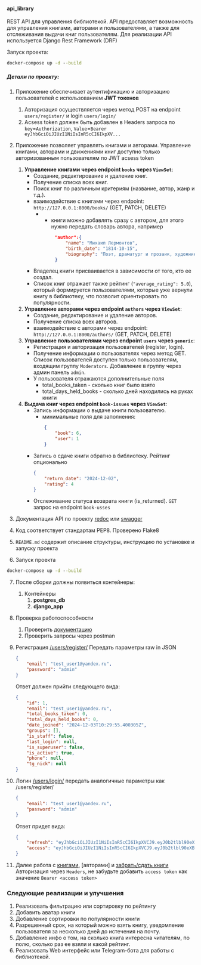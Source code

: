 #### api_library  
REST API для управления библиотекой. API предоставляет возможность для управления книгами, авторами и пользователями, а также для отслеживания выдачи книг пользователям. Для реализации API используется Django Rest Framework (DRF)

Запуск проекта:
```cmd
docker-compose up -d --build
```

##### Детали по проекту:

1. Приложение обеспечивает аутентификацию и авторизацию пользователей с использованием **JWT токенов**
	1. Авторизация осуществляется через метод POST на endpoint `users/register/` и login `users/login/`
	2. Acsess token должен быть добавлен в Headers запроса по `key`=`Authorization`, `Value`=`Bearer eyJhbGciOiJIUzI1NiIsInR5cCI6IkpXV...`

2. Приложение позволяет управлять книгами и авторами. Управление книгами, авторами и движениями книг доступно только авторизованным пользователям по JWT acsess token
	1. **Управление книгами через endpoint `books` через `ViewSet`**:
	    - Создание, редактирование и удаление книг.
	    - Получение списка всех книг.
	    - Поиск книг по различным критериям (название, автор, жанр и т.д.).
	    - взаимодействие с книгами через endpoint: `http://127.0.0.1:8000/books/` (GET, PATCH, DELETE)
		    - * книги можно добавлять сразу с автором, для этого нужно передать словарь автора, например 
			```json
					"author":{
						"name": "Михаил Лермонтов",
						"birth_date": "1814-10-15",
						"biography": "Поэт, драматург и прозаик, художник."
					}
			```
	    - Владелец книги присваивается в зависимости от того, кто ее создал.
	    - Список книг отражает также рейтинг (`"average_rating": 5.0`), который формируется пользователями, которые уже вернули книгу в библиотеку, что позволит ориентировать по популярности.
	1. **Управление авторами через endpoint `authors` через `ViewSet`**:
	    - Создание, редактирование и удаление авторов.
	    - Получение списка всех авторов.
	    - взаимодействие с авторами через endpoint: `http://127.0.0.1:8000/authors/` (GET, PATCH, DELETE)
	2. **Управление пользователями через endpoint `users` через `generic`**:
	    - Регистрация и авторизация пользователей (register, login).
	    - Получение информации о пользователях через метод GET. Список пользователей доступен только пользователям, входящим группу `Moderators`. Добавление в группу через админ панель `admin`.
	    - У пользователя отражаются дополнительные поля 
		    - total_books_taken - сколько книг было взято
		    - total_days_held_books - сколько дней находились на руках книги
	1. **Выдача книг через endpoint `book-issues` через `ViewSet`**:
	    - Запись информации о выдаче книги пользователю.
		    - минимальные поля для заполнения:
		    ```json
				{
				    "book": 6,
				    "user": 1
				}
			```
	    - Запись о сдаче книги обратно в библиотеку. Рейтинг опционально
		    ```json
			{
				"return_date": "2024-12-02",
				"rating": 4
			}
			```
	    - Отслеживание статуса возврата книги (is_returned). `GET` запрос на endpoint `book-usses`
3. Документация API по проекту [redoc](http://127.0.0.1:8000/redoc) или [swagger](http://127.0.0.1:8000/swagger/)
4. Код соответствует стандартам PEP8. Проверено Flake8
5. `README.md` содержит описание структуры, инструкцию по установке и запуску проекта
6. Запуск проекта
```cmd
docker-compose up -d --build
```
7. После сборки должны появиться контейнеры:
	1. Контейнеры
		1. **postgres_db**
		2. **django_app**
8. Проверка работоспособности
	1. Проверить [документацию](http://localhost:8000/redoc/)
	2. Проверить запросы через postman
9. Регистрация [/users/register/](http://localhost:8000/users/register/)
	Передать параметры raw in JSON
	```json
	{
		"email": "test_user1@yandex.ru",
		"password": "admin"
	}
	```
	Ответ должен прийти следующего вида:
	```json
	{
		"id": 1,
		"email": "test_user1@yandex.ru",
		"total_books_taken": 0,
		"total_days_held_books": 0,
		"date_joined": "2024-12-03T10:29:55.400305Z",
		"groups": [],
		"is_staff": false,
		"last_login": null,
		"is_superuser": false,
		"is_active": true,
		"phone": null,
		"tg_nick": null
	}
	```

10. Логин [/users/login/](http://localhost:8000/users/login/)
	передать аналогичные параметры как /users/register/
	```json
	{
		"email": "test_user1@yandex.ru",
		"password": "admin"
	}
	```
	Ответ придет вида:
	```json
	{
		"refresh": "eyJhbGciOiJIUzI1NiIsInR5cCI6IkpXVCJ9.eyJ0b2tlbl90eXBlIjoicmVmcmVzaCIsImV4cCI6MTczMzMwODUwMywiaWF0IjoxNzMzMjIyMTAzLCJqdGkiOiIzODI1YTExN2E5NDg0MWNhOTg4MDg0OGY5ODVjMWRjOCIsInVzZXJfaWQiOjF9.Ac6H0LjNQRbq3EUHwRdcJooLvQPz3zpUcC2xQ2Ge9pc",
		"access": "eyJhbGciOiJIUzI1NiIsInR5cCI6IkpXVCJ9.eyJ0b2tlbl90eXBlIjoiYWNjZXNzIiwiZXhwIjoxNzMzMzA4NTAzLCJpYXQiOjE3MzMyMjIxMDMsImp0aSI6IjJhMTRhNDZiOTgzMTRmNDA4ZmQ2MDM3Y2M3N2Q0ZWMwIiwidXNlcl9pZCI6MX0.UC4phtaMVzjnI_pWg6rM9cOYqIo9RIbU0ciidjPU6sk"
	}
	```
11. Далее работа с [книгами](http://127.0.0.1:8000/books), [авторами] и [забрать/сдать книги](http://127.0.0.1:8000/book-issues/)
		Авторизация через `Headers`, не забудьте добавить `access token` как значение `Bearer <access token>`



### Следующие реализации и улучшения
1. Реализовать фильтрацию или сортировку по рейтингу
2. Добавить аватар книги
3. Добавление сортировки по популярности книги
4. Разрешенный срок, на который можно взять книгу, уведомление пользователя за несколько дней до истечения на почту. 
5. Добавление инфо о том, на сколько книга интересна читателям, по полю, сколько раз ее взяли и какой рейтинг.
6. Реализовать Web интерфейс или Telegram-бота для работы с библиотекой.